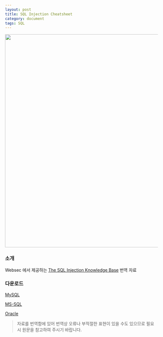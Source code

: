 ```yaml
---
layout: post
title: SQL Injection Cheatsheet
category: document
tags: SQL
---
```


<img src=http://brainfeeder-git.github.io/upload/2014-09-28_sql.jpg width=700>

### 소개
Websec 에서 제공하는 [The SQL Injection Knowledge Base](http://websec.ca/kb/sql_injection) 번역 자료

### 다운로드
[MySQL](http://brainfeeder-git.github.io/upload/2014-09-28_mysql.pdf)

[MS-SQL](http://brainfeeder-git.github.io/upload/2014-09-28_mssql.pdf)

[Oracle](http://brainfeeder-git.github.io/upload/2014-09-28_oracle.pdf)

>자료를 번역함에 있어 번역상 오류나 부적절한 표현이 있을 수도 있으므로 필요시 원문을 참고하여 주시기 바랍니다.

